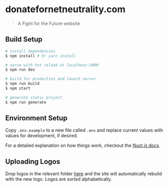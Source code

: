 # donatefornetneutrality.com

> A Fight for the Future website

## Build Setup

``` bash
# install dependencies
$ npm install # Or yarn install

# serve with hot reload at localhost:3000
$ npm run dev

# build for production and launch server
$ npm run build
$ npm start

# generate static project
$ npm run generate
```

## Environment Setup

Copy `.env.example` to a new file called `.env` and replace current values with
values for development, if desired.


For a detailed explanation on how things work, checkout the [Nuxt.js docs](https://github.com/nuxt/nuxt.js).

## Uploading Logos

Drop logos in the relevant folder [here](https://github.com/fightforthefuture/donatefornetneutrality.com/tree/master/static/logos) and the site will automatically rebuild with the new logo. Logos are sorted alphabetically.
